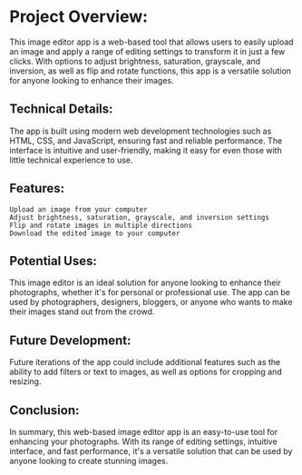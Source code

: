 # Project Overview:

This image editor app is a web-based tool that allows users to easily upload an image and apply a range of editing settings to transform it in just a few clicks. With options to adjust brightness, saturation, grayscale, and inversion, as well as flip and rotate functions, this app is a versatile solution for anyone looking to enhance their images.

## Technical Details:

The app is built using modern web development technologies such as HTML, CSS, and JavaScript, ensuring fast and reliable performance. The interface is intuitive and user-friendly, making it easy for even those with little technical experience to use.

## Features:

    Upload an image from your computer
    Adjust brightness, saturation, grayscale, and inversion settings
    Flip and rotate images in multiple directions
    Download the edited image to your computer

## Potential Uses:

This image editor is an ideal solution for anyone looking to enhance their photographs, whether it's for personal or professional use. The app can be used by photographers, designers, bloggers, or anyone who wants to make their images stand out from the crowd.

## Future Development:

Future iterations of the app could include additional features such as the ability to add filters or text to images, as well as options for cropping and resizing.

## Conclusion:

In summary, this web-based image editor app is an easy-to-use tool for enhancing your photographs. With its range of editing settings, intuitive interface, and fast performance, it's a versatile solution that can be used by anyone looking to create stunning images.
